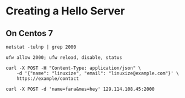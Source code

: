 # Creating a Hello Server
## On Centos 7

```
netstat -tulnp | grep 2000

ufw allow 2000; ufw reload, disable, status

curl -X POST -H "Content-Type: application/json" \
    -d '{"name": "linuxize", "email": "linuxize@example.com"}' \
    https://example/contact

curl -X POST -d 'name=fara&mes=hey' 129.114.108.45:2000



```
